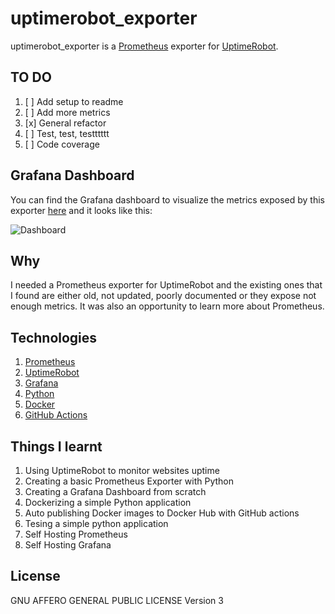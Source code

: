 # uptimerobot_exporter
uptimerobot_exporter is a [Prometheus](https://prometheus.io/) exporter for [UptimeRobot](https://uptimerobot.com/).

## TO DO
1. [ ] Add setup to readme
2. [ ] Add more metrics
3. [x] General refactor
4. [ ] Test, test, testttttt
5. [ ] Code coverage

## Grafana Dashboard
You can find the Grafana dashboard to visualize the metrics exposed by this exporter [here](https://to-be-defined/) and it looks like this:

![Dashboard](https://github.com/paolobasso99/uptimerobot_exporter/blob/main/dashboard.png?raw=true)

## Why 
I needed a Prometheus exporter for UptimeRobot and the existing ones that I found are either old, not updated, poorly documented or they expose not enough metrics. It was also an opportunity to learn more about Prometheus.

## Technologies
1. [Prometheus](https://prometheus.io/)
2. [UptimeRobot](https://uptimerobot.com/)
3. [Grafana](https://grafana.com/)
4. [Python](https://www.python.org/)
5. [Docker](https://www.docker.com/)
6. [GitHub Actions](https://github.com/features/actions)

## Things I learnt
1. Using UptimeRobot to monitor websites uptime
2. Creating a basic Prometheus Exporter with Python
3. Creating a Grafana Dashboard from scratch
4. Dockerizing a simple Python application
5. Auto publishing Docker images to Docker Hub with GitHub actions
6. Tesing a simple python application
7. Self Hosting Prometheus
8. Self Hosting Grafana

## License
GNU AFFERO GENERAL PUBLIC LICENSE Version 3